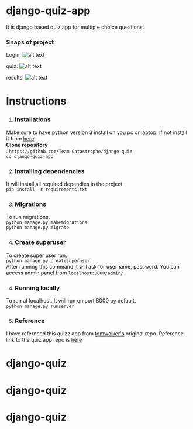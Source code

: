 # django-quiz-app
It is django based quiz app for multiple choice questions.


### Snaps of project 
  Login:
  ![alt text](https://github.com/sswapnil2/django-quiz-app/blob/master/screenshots/login.png "login page")
  <br>
  
  quiz:
  ![alt text](https://github.com/sswapnil2/django-quiz-app/blob/master/screenshots/quiz_page.png  "quiz page")
  <br>
  
  results:
  ![alt text](https://github.com/sswapnil2/django-quiz-app/blob/master/screenshots/results.png "results")
  <br>
  
# Instructions 

1) ### Installations
  Make sure to have python version 3 install on you pc or laptop. 
  If not install it from [here](https://www.python.org) <br>
  **Clone repository** <br>.
  `https://github.com/Team-Catastrophe/django-quiz`<br>
  `cd django-quiz-app`
  
2) ### Installing dependencies 
  It will install all required dependies in the project.<br>
  `pip install -r requirements.txt`
  
3) ### Migrations 
  To run migrations. <br>
  `python manage.py makemigrations`<br>
  `python manage.py migrate`
  
4) ### Create superuser
  To create super user run. <br>
  `python manage.py createsuperuser` <br>
  After running this command it will ask for username, password.
  You can access admin panel from `localhost:8000/admin/`

4) ### Running locally
  To run at localhost. It will run on port 8000 by default.<br>
  `python manage.py runserver` 
 
5) ### Reference
  I have refernced this quizz app from [tomwalker's](https://github.com/tomwalker) original repo. 
  Reference link to the quiz app repo is [here](https://github.com/tomwalker/django_quiz)
  
# django-quiz
# django-quiz
# django-quiz
